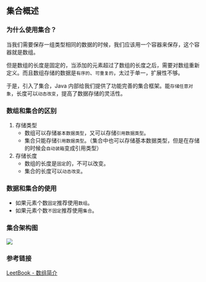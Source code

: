 

## 集合概述

### 为什么使用集合？

当我们需要保存一组类型相同的数据的时候，我们应该用一个容器来保存，这个容器就是数组。

但是数组的长度是固定的，当添加的元素超过了数组的长度之后，需要对数组重新定义。而且数组存储的数据是`有序的`、`可重复的`，太过于单一，扩展性不够。

于是，引入了集合，Java 内部给我们提供了功能完善的集合框架。能`存储任意对象`，长度可以`动态改变`，提高了数据存储的灵活性。

### 数组和集合的区别

1. 存储类型
   - 数组可以存储`基本数据类型`，又可以存储`引用数据类型`。
   - 集合只能存储`引用数据类型`。（集合中也可以存储基本数据类型，但是在存储的时候会`自动装箱`变成引用类型）
2. 存储长度
   - 数组的长度是`固定`的，不可以改变。
   - 集合的长度可以`动态改变`。

### 数据和集合的使用

- 如果元素个数`固定`推荐使用`数组`。
- 如果元素个数`不固定`推荐使用`集合`。

### 集合架构图

![](https://cdn.jsdelivr.net/gh/AlbertYang0801/pic-bed@main/img/20210323230109.png)



### 参考链接

[LeetBook - 数组简介](https://leetcode-cn.com/leetbook/read/array-and-string/ybfut/)

